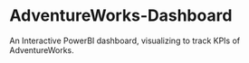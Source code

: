 # AdventureWorks-Dashboard
An Interactive PowerBI dashboard, visualizing to track KPIs of AdventureWorks.
